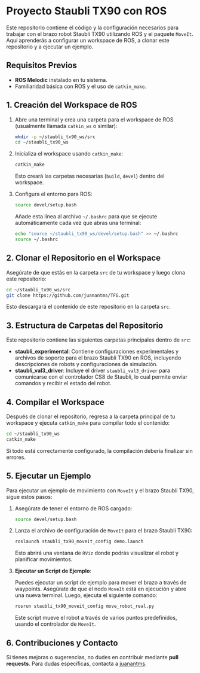 
# Proyecto Staubli TX90 con ROS

Este repositorio contiene el código y la configuración necesarios para trabajar con el brazo robot Staubli TX90 utilizando ROS y el paquete `MoveIt`. Aquí aprenderás a configurar un workspace de ROS, a clonar este repositorio y a ejecutar un ejemplo.

## Requisitos Previos

- **ROS Melodic** instalado en tu sistema.
- Familiaridad básica con ROS y el uso de `catkin_make`.

## 1. Creación del Workspace de ROS

1. Abre una terminal y crea una carpeta para el workspace de ROS (usualmente llamada `catkin_ws` o similar):

   ```bash
   mkdir -p ~/staubli_tx90_ws/src
   cd ~/staubli_tx90_ws
   ```

2. Inicializa el workspace usando `catkin_make`:

   ```bash
   catkin_make
   ```

   Esto creará las carpetas necesarias (`build`, `devel`) dentro del workspace.

3. Configura el entorno para ROS:

   ```bash
   source devel/setup.bash
   ```

   Añade esta línea al archivo `~/.bashrc` para que se ejecute automáticamente cada vez que abras una terminal:

   ```bash
   echo "source ~/staubli_tx90_ws/devel/setup.bash" >> ~/.bashrc
   source ~/.bashrc
   ```

## 2. Clonar el Repositorio en el Workspace

Asegúrate de que estás en la carpeta `src` de tu workspace y luego clona este repositorio:

```bash
cd ~/staubli_tx90_ws/src
git clone https://github.com/juanantms/TFG.git
```

Esto descargará el contenido de este repositorio en la carpeta `src`.

## 3. Estructura de Carpetas del Repositorio

Este repositorio contiene las siguientes carpetas principales dentro de `src`:

- **staubli_experimental**: Contiene configuraciones experimentales y archivos de soporte para el brazo Staubli TX90 en ROS, incluyendo descripciones de robots y configuraciones de simulación.
- **staubli_val3_driver**: Incluye el driver `staubli_val3_driver` para comunicarse con el controlador CS8 de Staubli, lo cual permite enviar comandos y recibir el estado del robot.

## 4. Compilar el Workspace

Después de clonar el repositorio, regresa a la carpeta principal de tu workspace y ejecuta `catkin_make` para compilar todo el contenido:

```bash
cd ~/staubli_tx90_ws
catkin_make
```

Si todo está correctamente configurado, la compilación debería finalizar sin errores.

## 5. Ejecutar un Ejemplo

Para ejecutar un ejemplo de movimiento con `MoveIt` y el brazo Staubli TX90, sigue estos pasos:

1. Asegúrate de tener el entorno de ROS cargado:

   ```bash
   source devel/setup.bash
   ```

2. Lanza el archivo de configuración de `MoveIt` para el brazo Staubli TX90:

   ```bash
   roslaunch staubli_tx90_moveit_config demo.launch
   ```

   Esto abrirá una ventana de `RViz` donde podrás visualizar el robot y planificar movimientos.

3. **Ejecutar un Script de Ejemplo**:

   Puedes ejecutar un script de ejemplo para mover el brazo a través de waypoints. Asegúrate de que el nodo `MoveIt` está en ejecución y abre una nueva terminal. Luego, ejecuta el siguiente comando:

   ```bash
   rosrun staubli_tx90_moveit_config move_robot_real.py
   ```

   Este script mueve el robot a través de varios puntos predefinidos, usando el controlador de `MoveIt`.

## 6. Contribuciones y Contacto

Si tienes mejoras o sugerencias, no dudes en contribuir mediante **pull requests**. Para dudas específicas, contacta a [juanantms](https://github.com/juanantms).
